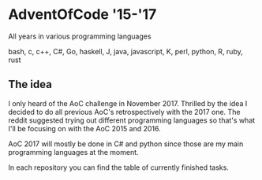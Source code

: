 # AdventOfCode '15-'17
All years in various programming languages

bash, c, c++, C#, Go, haskell, J, java, javascript, K, perl, python, R, ruby, rust

## The idea

I only heard of the AoC challenge in November 2017. Thrilled by the idea I decided to do all previous AoC's retrospectively with the 2017 one. The reddit suggested trying out different programming languages so that's what I'll be focusing on with the AoC 2015 and 2016.

AoC 2017 will mostly be done in C# and python since those are my main programming languages at the moment.

In each repository you can find the table of currently finished tasks.
